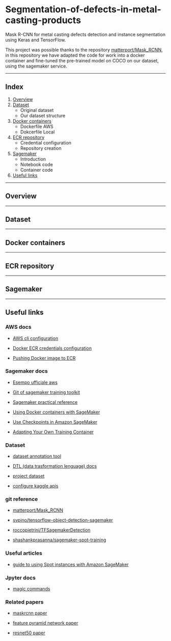 # Segmentation-of-defects-in-metal-casting-products

Mask R-CNN for metal casting defects detection and instance segmentation using Keras and TensorFlow. 

This project was possible thanks to the repository [matterport/Mask_RCNN](https://github.com/matterport/Mask_RCNN), in this repository we have adapted the code for work into a docker container and fine-tuned the pre-trained model on COCO on our dataset, using the sagemaker service.

- - -
## Index

1. [Overview](#overview)
1. [Dataset](#dataset)
    - Original dataset
    - Our dataset structure
1. [Docker containers](#docker-containers)
    - Dockerfile AWS
    - Dokcerfile Local
1. [ECR repository](#ecr-repository)
    - Credential configuration
    - Repository creation
1. [Sagemaker](#sagemaker)
    - Introduction
    - Notebook code
    - Container code
1. [Useful links](#useful-links)

- - -

## Overview

- - -

## Dataset

- - -

## Docker containers

- - -

## ECR repository

- - -

## Sagemaker

- - -

## Useful links

### AWS docs

- [AWS cli configuration](https://docs.aws.amazon.com/cli/latest/userguide/cli-chap-configure.html)
  
- [Docker ECR credentials configuration](https://docs.aws.amazon.com/AmazonECR/latest/userguide/common-errors-docker.html)
  
- [Pushing Docker image to ECR](https://docs.aws.amazon.com/AmazonECR/latest/userguide/docker-push-ecr-image.html)

### Sagemaker docs

- [Esempo ufficiale aws](https://github.com/aws/amazon-sagemaker-examples/tree/master/advanced_functionality/custom-training-containers/script-mode-container)

- [Git of sagemaker training toolkit](https://github.com/aws/sagemaker-training-toolkit)

- [Sagemaker practical reference](docs/Sagemaker%20practical%20reference.md)

- [Using Docker containers with SageMaker](https://docs.aws.amazon.com/sagemaker/latest/dg/docker-containers.html)

- [Use Checkpoints in Amazon SageMaker](docs/Use%20Checkpoints%20in%20Amazon%20SageMaker.md)

- [Adapting Your Own Training Container](docs/Adapting%20Your%20Own%20Training%20Container.md)

### Dataset

- [dataset annotation tool](https://supervise.ly/)

- [DTL (data trasformation lenguage) docs](https://docs.supervise.ly/data-manipulation/index)

- [project dataset](https://www.kaggle.com/ravirajsinh45/real-life-industrial-dataset-of-casting-product)

- [configure kaggle apis](https://adityashrm21.github.io/Setting-Up-Kaggle/)

### git reference

- [matterport/Mask_RCNN](https://github.com/matterport/Mask_RCNN)

- [svpino/tensorflow-object-detection-sagemaker](https://github.com/svpino/tensorflow-object-detection-sagemaker)

- [roccopietrini/TFSagemakerDetection](https://github.com/roccopietrini/TFSagemakerDetection)

- [shashankprasanna/sagemaker-spot-training](https://github.com/shashankprasanna/sagemaker-spot-training)

### Useful articles

- [guide to using Spot instances with Amazon SageMaker](https://towardsdatascience.com/a-quick-guide-to-using-spot-instances-with-amazon-sagemaker-b9cfb3a44a68)

### Jpyter docs

- [magic commands](https://ipython.readthedocs.io/en/stable/interactive/magics.html#)

### Related papers

- [maskrcnn paper](https://arxiv.org/pdf/1703.06870.pdf)

- [feature pyramid network paper](https://arxiv.org/pdf/1612.03144.pdf)

- [resnet50 paper](https://arxiv.org/pdf/1512.03385.pdf)
